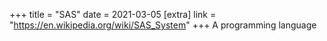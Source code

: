 +++
title = "SAS"
date = 2021-03-05
[extra]
link = "https://en.wikipedia.org/wiki/SAS_System"
+++
A programming language

